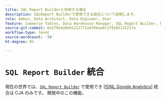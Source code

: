```yaml
---
title: SQL Report Builderと併用する場合
description: SQLReport Builderで使用できる統合について説明します。
role: Admin, Data Architect, Data Engineer, User
feature: Commerce Tables, Data Warehouse Manager, SQL Report Builder, Reports
source-git-commit: 6e2f9e4a9e91212771e6f6baa8c2f8101125217a
workflow-type: tm+mt
source-wordcount: '38'
ht-degree: 0%

---
```


# `SQL Report Builder` 統合

現在の世界では、[`SQL Report Builder`](../dev-reports/sql-rpt-bldr.md) で使用でき [[!DNL Google Analytics]](../importing-data/integrations/google-analytics.md) 統合は CJA のみです。 開発中のこの機能。
